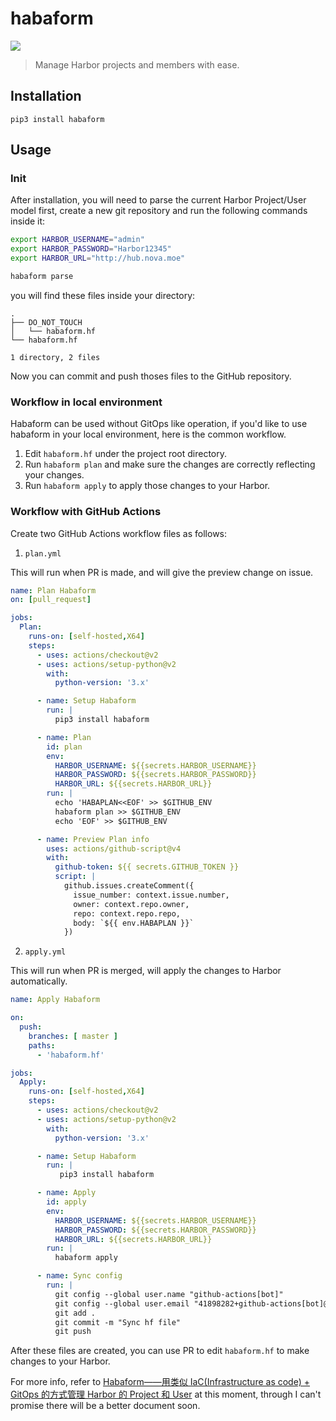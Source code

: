 # habaform

![](https://img.shields.io/pypi/pyversions/Django.svg)

> Manage Harbor projects and members with ease.


## Installation

```
pip3 install habaform
```

## Usage

### Init

After installation, you will need to parse the current Harbor Project/User model first, create a new git repository and run the following commands inside it:

```bash
export HARBOR_USERNAME="admin"
export HARBOR_PASSWORD="Harbor12345"
export HARBOR_URL="http://hub.nova.moe"

habaform parse
```

you will find these files inside your directory:

```
.
├── DO_NOT_TOUCH
│   └── habaform.hf
└── habaform.hf

1 directory, 2 files
```

Now you can commit and push thoses files to the GitHub repository.

### Workflow in local environment

Habaform can be used without GitOps like operation, if you'd like to use habaform in your local environment, here is the common workflow.

1. Edit `habaform.hf` under the project root directory.
2. Run `habaform plan` and make sure the changes are correctly reflecting your changes.
3. Run `habaform apply` to apply those changes to your Harbor.

### Workflow with GitHub Actions

Create two GitHub Actions workflow files as follows:

1. `plan.yml`

This will run when PR is made, and will give the preview change on issue.

```yaml
name: Plan Habaform
on: [pull_request]

jobs:
  Plan:
    runs-on: [self-hosted,X64]
    steps:
      - uses: actions/checkout@v2
      - uses: actions/setup-python@v2
        with:
          python-version: '3.x'

      - name: Setup Habaform
        run: |
          pip3 install habaform

      - name: Plan
        id: plan
        env:
          HARBOR_USERNAME: ${{secrets.HARBOR_USERNAME}}
          HARBOR_PASSWORD: ${{secrets.HARBOR_PASSWORD}}
          HARBOR_URL: ${{secrets.HARBOR_URL}}
        run: |
          echo 'HABAPLAN<<EOF' >> $GITHUB_ENV
          habaform plan >> $GITHUB_ENV
          echo 'EOF' >> $GITHUB_ENV

      - name: Preview Plan info
        uses: actions/github-script@v4
        with:
          github-token: ${{ secrets.GITHUB_TOKEN }}
          script: |
            github.issues.createComment({
              issue_number: context.issue.number,
              owner: context.repo.owner,
              repo: context.repo.repo,
              body: `${{ env.HABAPLAN }}`
            })
```

2. `apply.yml`

This will run when PR is merged, will apply the changes to Harbor automatically.

```yaml
name: Apply Habaform

on:
  push:
    branches: [ master ]
    paths:
      - 'habaform.hf'

jobs:
  Apply:
    runs-on: [self-hosted,X64]
    steps:
      - uses: actions/checkout@v2
      - uses: actions/setup-python@v2
        with:
          python-version: '3.x'

      - name: Setup Habaform
        run: |
           pip3 install habaform

      - name: Apply
        id: apply
        env:
          HARBOR_USERNAME: ${{secrets.HARBOR_USERNAME}}
          HARBOR_PASSWORD: ${{secrets.HARBOR_PASSWORD}}
          HARBOR_URL: ${{secrets.HARBOR_URL}}
        run: |
          habaform apply

      - name: Sync config
        run: |
          git config --global user.name "github-actions[bot]"
          git config --global user.email "41898282+github-actions[bot]@users.noreply.github.com"
          git add .
          git commit -m "Sync hf file"
          git push
```

After these files are created, you can use PR to edit `habaform.hf` to make changes to your Harbor.

For more info, refer to [Habaform——用类似 IaC(Infrastructure as code) + GitOps 的方式管理 Harbor 的 Project 和 User](https://nova.moe/manage-harbor-projects-the-iac-way/) at this moment, through I can't promise there will be a better document soon.